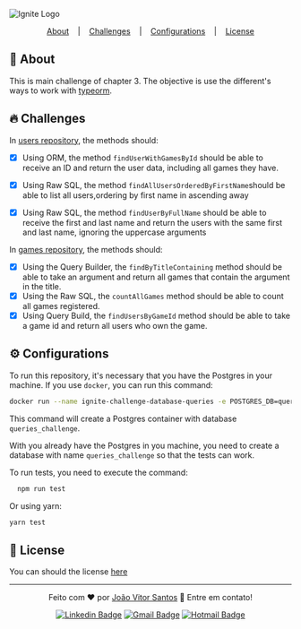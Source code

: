 ![Ignite Logo](https://repository-images.githubusercontent.com/341683746/42e1ab80-77af-11eb-9e07-47f9e46b3e6e)

<p align="center">
  <a href="#-about">About</a>
  &nbsp;&nbsp;&nbsp;|&nbsp;&nbsp;&nbsp;
  <a href="#-challenges">Challenges</a>
  &nbsp;&nbsp;&nbsp;|&nbsp;&nbsp;&nbsp;
  <a href="#%EF%B8%8F-configurations">Configurations</a>
  &nbsp;&nbsp;&nbsp;|&nbsp;&nbsp;&nbsp;
  <a href="#-license">License</a>

</p>


## 🚀 About 
This is main challenge of chapter 3. The objective is use the different's ways to work with [typeorm](https://typeorm.io/).

## 🔥 Challenges
In [users repository](./src/modules/users/repositories/implementations/UsersRepository.ts), the methods should:

- [x] Using ORM, the method `findUserWithGamesById` should be able to receive an ID and return the user data, including all games they have.
- [x] Using Raw SQL, the method `findAllUsersOrderedByFirstName`should be able to list all users,ordering by first name in ascending away
- [x] Using Raw SQL, the method `findUserByFullName` should be able to receive the first and last name and return the users with the same first and last name, ignoring the uppercase arguments


In [games repository](./src/modules/games/repositories/implementations/GamesRepository.ts), the methods should:

- [x] Using the Query Builder, the `findByTitleContaining` method should be able to take an argument and return all games that contain the argument in the title.
- [x] Using the Raw SQL, the `countAllGames` method should be able to count all games registered.
- [X] Using Query Build, the `findUsersByGameId` method should be able to take a game id and return all users who own the game.

## ⚙️ Configurations
To run this repository, it's necessary that  you have the Postgres in your machine. If you use `docker`, you can run this command:

```bash
docker run --name ignite-challenge-database-queries -e POSTGRES_DB=queries_challenge -e POSTGRES_PASSWORD=docker -p 5432:5432 -d postgres
```
This command will create a Postgres container with database `queries_challenge`.

With you already have the Postgres in you machine, you need to create a database with name `queries_challenge` so that the tests can work.

To run tests, you need to execute the command: 

```bash
  npm run test
```
Or using yarn:

```bash
yarn test
```

## 📝 License
You can should the license [here](./LICENSE)

---

<div align="center">

Feito com ❤ por [João Vitor Santos](https://github.com/jvrapi) 👋 Entre em contato!

[![Linkedin Badge](https://img.shields.io/badge/-João%20Vitor-blue?style=flat-square&logo=Linkedin&logoColor=white&link=https://www.linkedin.com/in/joaovitorssdelima/)](https://www.linkedin.com/in/joaovitorssdelima/)
[![Gmail Badge](https://img.shields.io/badge/-Gmail-c14438?style=flat-square&logo=Gmail&logoColor=white&link=mailto:joaooviitoorr@gmail.com)](mailto:joaooviitoorr@gmail.com)
[![Hotmail Badge](https://img.shields.io/badge/-Hotmail-0078d4?style=flat-square&logo=microsoft-outlook&logoColor=white&link=mailto:joaooviitorr@hotmail.com)](mailto:joaooviitorr@hotmail.com)

</div>


